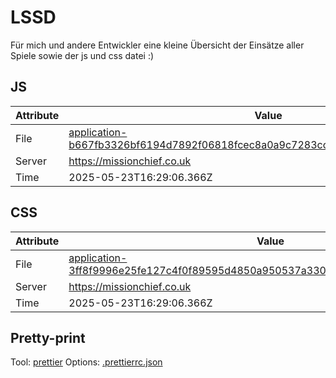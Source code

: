 # LSSD

Für mich und andere Entwickler eine kleine Übersicht der Einsätze aller Spiele sowie der js und css datei :)

<!-- automated -->

## JS

| Attribute | Value                                                                                                                                                                                                |
| --------- | ---------------------------------------------------------------------------------------------------------------------------------------------------------------------------------------------------- |
| File      | [application-b667fb3326bf6194d7892f06818fcec8a0a9c7283cc182ba9bf11975251f8657.js](https://missionchief.co.uk/assets/application-b667fb3326bf6194d7892f06818fcec8a0a9c7283cc182ba9bf11975251f8657.js) |
| Server    | https://missionchief.co.uk                                                                                                                                                                           |
| Time      | 2025-05-23T16:29:06.366Z                                                                                                                                                                             |

## CSS

| Attribute | Value                                                                                                                                                                                                  |
| --------- | ------------------------------------------------------------------------------------------------------------------------------------------------------------------------------------------------------ |
| File      | [application-3ff8f9996e25fe127c4f0f89595d4850a950537a3306f9045a89ef5a607b4b2d.css](https://missionchief.co.uk/assets/application-3ff8f9996e25fe127c4f0f89595d4850a950537a3306f9045a89ef5a607b4b2d.css) |
| Server    | https://missionchief.co.uk                                                                                                                                                                             |
| Time      | 2025-05-23T16:29:06.366Z                                                                                                                                                                               |

## Pretty-print

Tool: [prettier](https://prettier.io)
Options: [.prettierrc.json](./.prettierrc.json)

<!-- /automated -->
